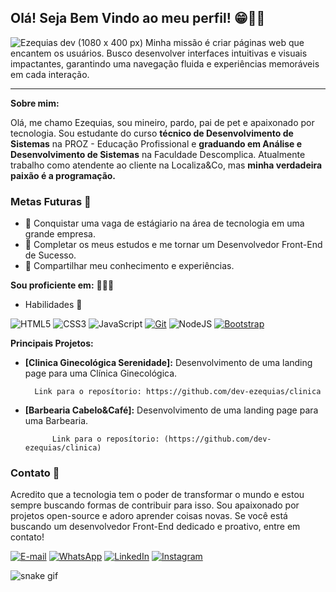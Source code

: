 
## Olá! Seja Bem Vindo ao meu perfil! 😁👋🏽‍

![Ezequias dev (1080 x 400 px)](https://github.com/user-attachments/assets/24a377b1-d80d-41ba-a244-03d9e50a1e7a)
Minha missão é criar páginas web que encantem os usuários. Busco desenvolver interfaces intuitivas e visuais impactantes, garantindo uma navegação fluida e experiências memoráveis em cada interação.

------

**Sobre mim:**

Olá, me chamo Ezequias, sou mineiro, pardo, pai de pet e apaixonado por tecnologia. Sou estudante do curso **técnico de Desenvolvimento de Sistemas** na PROZ - Educação Profissional e **graduando em Análise e Desenvolvimento de Sistemas** na Faculdade Descomplica. Atualmente trabalho como atendente ao cliente na Localiza&Co, mas **minha verdadeira paixão é a programação.** 


### Metas Futuras 🎯

 * 🚀 Conquistar uma vaga de estágiario na área de tecnologia em uma grande empresa.
 * 🧠 Completar os meus estudos e me tornar um Desenvolvedor Front-End de Sucesso.
 * 🌟 Compartilhar meu conhecimento e experiências.



**Sou proficiente em:** 👨🏽‍💻
 
 * Habilidades 🔧

![HTML5](https://img.shields.io/badge/HTML-000?style=for-the-badge&logo=html5&logoColor=30A3DC)
![CSS3](https://img.shields.io/badge/CSS3-000?style=for-the-badge&logo=css3&logoColor=E94D5F)
![JavaScript](https://img.shields.io/badge/JavaScript-000?style=for-the-badge&logo=javascript&logoColor=30A3DC)
[![Git](https://img.shields.io/badge/Git-000?style=for-the-badge&logo=git&logoColor=E94D5F)](https://git-scm.com/doc)
![NodeJS](https://img.shields.io/badge/node.js-000?style=for-the-badge&logo=node.js&logoColor=white)
[![Bootstrap](https://img.shields.io/badge/bootstrap-000?style=for-the-badge&logo=bootstrap&logoColor=30A3DC)](https://getbootstrap.com/)


**Principais Projetos:**

* **[Clinica Ginecológica Serenidade]:** Desenvolvimento de uma landing page para uma Clínica Ginecológica. 

        Link para o reposítorio: https://github.com/dev-ezequias/clinica
* **[Barbearia Cabelo&Café]:** Desenvolvimento de uma landing page para uma Barbearia. 

            Link para o reposítorio: (https://github.com/dev-ezequias/clinica)



### Contato 🔗

Acredito que a tecnologia tem o poder de transformar o mundo e estou sempre buscando formas de contribuir para isso. Sou apaixonado por projetos open-source e adoro aprender coisas novas. Se você está buscando um desenvolvedor Front-End dedicado e proativo, entre em contato!


[![E-mail](https://img.shields.io/badge/-Email-000?style=for-the-badge&logo=microsoft-outlook&logoColor=E94D5F)](mailto:ezequias.sccontato@icloud.com)
[![WhatsApp](https://img.shields.io/badge/-WhatsApp-000?style=for-the-badge&logo=WhatsApp&logoColor=30A3DC)](https://w.app/devezequias)
[![LinkedIn](https://img.shields.io/badge/-LinkedIn-000?style=for-the-badge&logo=linkedin&logoColor=30A3DC)](https://www.linkedin.com/in/dev-ezequias)
[![Instagram](https://img.shields.io/badge/-Instagram-000?style=for-the-badge&logo=instagram&logoColor=white)](https://www.instagram.com/quiasss/)


![snake gif](https://github.com/your-user-name/dev-ezequias/blob/output/github-contribution-grid-snake.gif)
